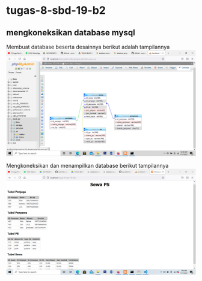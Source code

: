 # tugas-8-sbd-19-b2
## mengkoneksikan database mysql


Membuat database beserta desainnya
berikut adalah tampilannya
![Gambar](ss/1.png)

Mengkoneksikan dan menampilkan database
berikut tampilannya
![Gambar](ss/2.png)